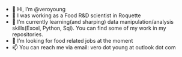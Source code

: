 - 👋 Hi, I’m @veroyoung
- 👩 I was working as a Food R&D scientist in Roquette
- 🌱 I’m currently learning(and sharping) data manipulation/analysis skills(Excel, Python, Sql). You can find some of my work in my repositories.
- 💞️ I’m looking for food related jobs at the moment
- 📫 You can reach me via email: vero dot young at outlook dot com

<!---
veroyoung/veroyoung is a ✨ special ✨ repository because its `README.md` (this file) appears on your GitHub profile.
You can click the Preview link to take a look at your changes.
--->
